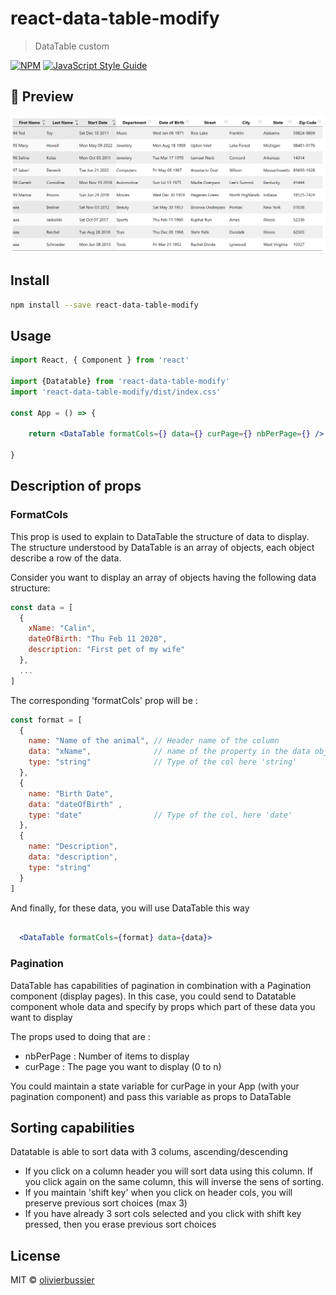 # react-data-table-modify

> DataTable custom

[![NPM](https://img.shields.io/npm/v/react-data-table-modify)](https://www.npmjs.com/package/react-data-table-modify) [![JavaScript Style Guide](https://img.shields.io/badge/code_style-standard-brightgreen.svg)](https://standardjs.com)

## :mag_right: Preview
![image](https://raw.githubusercontent.com/olivierbussier/react-data-table-modify/main/image-doc/data-table.png)


## Install

```bash
npm install --save react-data-table-modify
```

## Usage

```jsx
import React, { Component } from 'react'

import {Datatable} from 'react-data-table-modify'
import 'react-data-table-modify/dist/index.css'

const App = () => {

    return <DataTable formatCols={} data={} curPage={} nbPerPage={} />

}
```
## Description of props


### FormatCols

This prop is used to explain to DataTable the structure of data to display. The structure understood by DataTable is an array of objects, each object describe a row of the data.

Consider you want to display an array of objects having the following data structure:
```jsx
const data = [
  {
    xName: "Calin",
    dateOfBirth: "Thu Feb 11 2020",
    description: "First pet of my wife"
  },
  ...
]
 ```
The corresponding 'formatCols' prop will be :
```jsx
const format = [
  {
    name: "Name of the animal", // Header name of the column
    data: "xName",              // name of the property in the data object
    type: "string"              // Type of the col here 'string'
  },
  {
    name: "Birth Date",
    data: "dateOfBirth" ,
    type: "date"                // Type of the col, here 'date'
  },
  {
    name: "Description",
    data: "description",
    type: "string"
  }
]
```
And finally, for these data, you will use DataTable this way

```jsx

  <DataTable formatCols={format} data={data}>
```

### Pagination
DataTable has capabilities of pagination in combination with a Pagination component (display pages). In this case, you could send to Datatable component whole data and specify by props which part of these data you want to display

The props used to doing that are :

- nbPerPage : Number of items to display
- curPage   : The page you want to display (0 to n)

You could maintain a state variable for curPage in your App (with your pagination component) and pass this variable as props to DataTable

## Sorting capabilities
Datatable is able to sort data with 3 colums, ascending/descending
- If you click on a column header you will sort data using this column. If you click again on the same column, this will inverse the sens of sorting.
- If you maintain 'shift key' when you click on header cols, you will preserve previous sort choices (max 3)
- If you have already 3 sort cols selected and you click with shift key pressed, then you erase previous sort choices

## License

MIT © [olivierbussier](https://github.com/olivierbussier)
